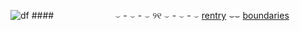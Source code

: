 ![df](https://files.catbox.moe/rvjxkz.jpg)
####　　　　　　　⌣ - ⌣ - ⌣ ୨୧ ⌣ - ⌣ - ⌣
[rentry](https://rentry.co/hoard-typeshi) ⌣⌣ [boundaries](https://pronouns.cc/@archaeophobic)
